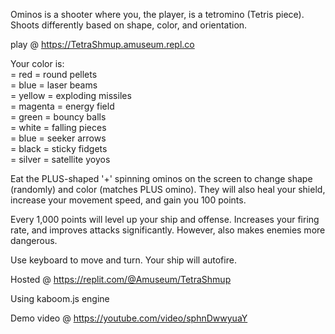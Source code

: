 Ominos is a shooter where you, the player, is a tetromino (Tetris piece). Shoots differently based on shape, color, and orientation. 

play @ https://TetraShmup.amuseum.repl.co

Your color is:  
= red = round pellets  
= blue = laser beams  
= yellow = exploding missiles  
= magenta = energy field  
= green = bouncy balls  
= white = falling pieces  
= blue = seeker arrows  
= black = sticky fidgets  
= silver = satellite yoyos  

Eat the PLUS-shaped '+' spinning ominos on the screen to change shape (randomly) and color (matches PLUS omino). They will also heal your shield, increase your movement speed, and gain you 100 points.

Every 1,000 points will level up your ship and offense. Increases your firing rate, and improves attacks significantly. However, also makes enemies more dangerous.

Use keyboard to move and turn. Your ship will autofire.

Hosted @ https://replit.com/@Amuseum/TetraShmup

Using kaboom.js engine

Demo video @ https://youtube.com/video/sphnDwwyuaY
